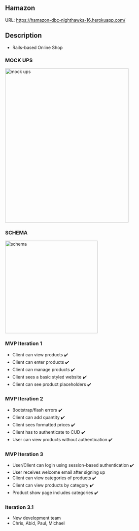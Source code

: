 ## Hamazon
URL: https://hamazon-dbc-nighthawks-16.herokuapp.com/

## Description
- Rails-based Online Shop

### MOCK UPS

<img src="http://i.imgur.com/jnFu4eLg.jpg" alt="mock ups" width="400" height="500">

### SCHEMA

<img src="http://i.imgur.com/SkiyIsV.png" alt="schema" width="300" height="300">

### MVP Iteration 1
- Client can view products :heavy_check_mark:
- Client can enter products :heavy_check_mark:
- Client can manage products :heavy_check_mark:
- Client sees a basic styled website :heavy_check_mark:
- Client can see product placeholders :heavy_check_mark:

### MVP Iteration 2
- Bootstrap/flash errors :heavy_check_mark:
- Client can add quantity :heavy_check_mark:
- Client sees formatted prices :heavy_check_mark:
- Client has to authenticate to CUD :heavy_check_mark:
- User can view products without authentication :heavy_check_mark:

### MVP Iteration 3
- User/Client can login using session-based authentication :heavy_check_mark:
- User receives welcome email after signing up
- Client can view categories of products :heavy_check_mark:
- Client can view products by category :heavy_check_mark:
- Product show page includes categories :heavy_check_mark:

### Iteration 3.1
- New development team
- Chris, Abid, Paul, Michael
